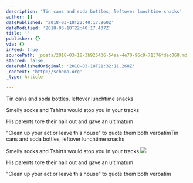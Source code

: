 ```yaml
---
description: 'Tin cans and soda bottles, leftover lunchtime snacks'
author: []
datePublished: '2018-03-18T22:40:17.960Z'
dateModified: '2018-03-18T22:40:17.437Z'
title: ''
publisher: {}
via: {}
inFeed: true
sourcePath: _posts/2018-03-18-3b925436-54aa-4e70-96c9-71376fdec068.md
starred: false
datePublishedOriginal: '2018-03-18T21:32:11.268Z'
_context: 'http://schema.org'
_type: Article

---
```

Tin cans and soda bottles, leftover lunchtime snacks

Smelly socks and Tshirts would stop you in your tracks

His parents tore their hair out and gave an ultimatum

"Clean up your act or leave this house" to quote them both verbatimTin cans and soda bottles, leftover lunchtime snacks

Smelly socks and Tshirts would stop you in your tracks
![](https://the-grid-user-content.s3-us-west-2.amazonaws.com/956abb96-ad6b-4df9-90c6-9915fa3df70b.png)

His parents tore their hair out and gave an ultimatum

"Clean up your act or leave this house" to quote them both verbatim